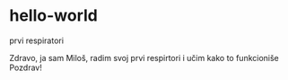 # hello-world
prvi respiratori

Zdravo, ja sam Miloš, radim svoj prvi respirtori i učim kako to funkcioniše
Pozdrav!
